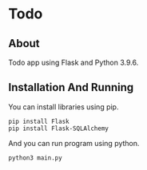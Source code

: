 # Todo
## About
Todo app using Flask and Python 3.9.6.
## Installation And Running
You can install libraries using pip.
```
pip install Flask
pip install Flask-SQLAlchemy
```

And you can run program using python.
```
python3 main.py
```
